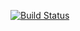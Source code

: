 [![Build Status](https://travis-ci.org/tgfjt-boxbox/computer-science.svg?branch=master)](https://travis-ci.org/tgfjt-boxbox/computer-science)
